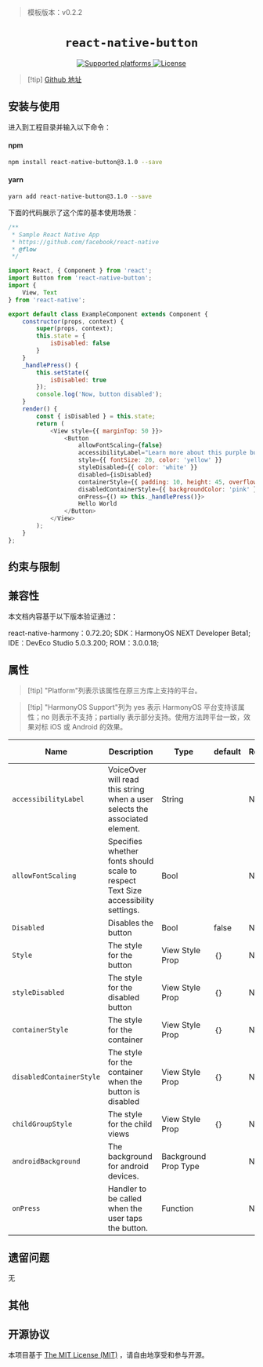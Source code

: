 <!-- {% raw %} -->
> 模板版本：v0.2.2

<p align="center">
  <h1 align="center"> <code>react-native-button</code> </h1>
</p>
<p align="center">
    <a href="https://github.com/ide/react-native-button">       
         <img src="https://img.shields.io/badge/platforms-android%20|%20ios%20|%20harmony%20-lightgrey.svg" alt="Supported platforms" />
    </a>
    <a href="https://github.com/ide/react-native-button/blob/main/LICENSE">
        <img src="https://img.shields.io/badge/license-MIT-green.svg" alt="License" />
    </a>
</p>


> [!tip] [Github 地址](https://github.com/ide/react-native-button)

## 安装与使用

进入到工程目录并输入以下命令：

<!-- tabs:start -->

#### **npm**

```bash
npm install react-native-button@3.1.0 --save
```

#### **yarn**

```bash
yarn add react-native-button@3.1.0 --save
```

<!-- tabs:end -->

下面的代码展示了这个库的基本使用场景：

```js
/**
 * Sample React Native App
 * https://github.com/facebook/react-native
 * @flow
 */

import React, { Component } from 'react';
import Button from 'react-native-button';
import {
    View, Text
} from 'react-native';

export default class ExampleComponent extends Component {
    constructor(props, context) {
        super(props, context);
        this.state = {
            isDisabled: false
        }
    }
    _handlePress() {
        this.setState({
            isDisabled: true
        });
        console.log('Now, button disabled');
    }
    render() {
        const { isDisabled } = this.state;
        return (
            <View style={{ marginTop: 50 }}>
                <Button
                    allowFontScaling={false}
                    accessibilityLabel="Learn more about this purple button"
                    style={{ fontSize: 20, color: 'yellow' }}
                    styleDisabled={{ color: 'white' }}
                    disabled={isDisabled}
                    containerStyle={{ padding: 10, height: 45, overflow: 'hidden', borderRadius: 4, backgroundColor: 'aqua' }}
                    disabledContainerStyle={{ backgroundColor: 'pink' }}
                    onPress={() => this._handlePress()}>
                    Hello World
                </Button>
            </View>
        );
    }
};
```



## 约束与限制

## 兼容性

本文档内容基于以下版本验证通过：

react-native-harmony：0.72.20; SDK：HarmonyOS NEXT Developer Beta1; IDE：DevEco Studio 5.0.3.200; ROM：3.0.0.18;

## 属性

> [!tip] "Platform"列表示该属性在原三方库上支持的平台。

> [!tip] "HarmonyOS Support"列为 yes 表示 HarmonyOS 平台支持该属性；no 则表示不支持；partially 表示部分支持。使用方法跨平台一致，效果对标 iOS 或 Android 的效果。

| Name                  | Description                                                                                            | Type     | default | Required | Platform | HarmonyOS Support |
| --------------------- | ------------------------------------------------------------------------------------------------------ | -------- | -------- | -------- | ----------------- | ----------------- |
| `accessibilityLabel` | VoiceOver will read this string when a user selects the associated element. | String |  | No     | All      | yes               |
| `allowFontScaling` | Specifies whether fonts should scale to respect Text Size accessibility settings. | Bool |  | No     | All      | yes               |
| `Disabled` | Disables the button                | Bool | false   | No       | All      | yes               |
| `Style` | The style for the button                                       | View Style Prop | ｛｝ | No       | All      | yes               |
| `styleDisabled` | The style for the disabled button | View Style Prop | ｛｝ | No       | All      | yes               |
| `containerStyle` | The style for the container | View Style Prop | ｛｝ | No       | All      | yes               |
| `disabledContainerStyle` | The style for the container when the button is disabled | View Style Prop | ｛｝ | No       | All      | yes               |
| `childGroupStyle` | The style for the child views               | View Style Prop | ｛｝ | No       | All      | yes               |
| `androidBackground` | The background for android devices.                      | Background Prop Type |  | No       | Android | no             |
| `onPress`   | Handler to be called when the user taps the button.   | Function |         | No       | All      | yes              |



## 遗留问题

 无

## 其他

## 开源协议

本项目基于 [The MIT License (MIT)](https://github.com/ide/react-native-button/blob/main/LICENSE) ，请自由地享受和参与开源。
<!-- {% endraw %} -->

